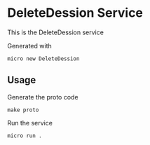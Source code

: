 # DeleteDession Service

This is the DeleteDession service

Generated with

```
micro new DeleteDession
```

## Usage

Generate the proto code

```
make proto
```

Run the service

```
micro run .
```
